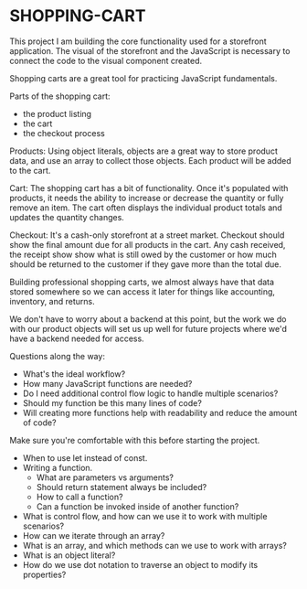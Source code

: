 # SHOPPING-CART

This project I am building the core functionality used for a storefront application.
The visual of the storefront and the JavaScript is necessary to connect the code to the visual component created.

Shopping carts are a great tool for practicing JavaScript fundamentals.

Parts of the shopping cart:
- the product listing
- the cart
- the checkout process

Products:
Using object literals, objects are a great way to store product data, and use an array to collect those objects.
Each product will be added to the cart.

Cart:
The shopping cart has a bit of functionality. Once it's populated with products, it needs the ability to increase or decrease the quantity or fully remove an item.
The cart often displays the individual product totals and updates the quantity changes.

Checkout:
It's a cash-only storefront at a street market.
Checkout should show the final amount due for all products in the cart.
Any cash received, the receipt show show what is still owed by the customer or how much should be returned to the customer if they gave more than the total due.

Building professional shopping carts, we almost always have that data stored somewhere so we can access it later for things like accounting, inventory, and returns.

We don't have to worry about a backend at this point, but the work we do with our product objects will set us up well for future projects where we'd have a backend needed for access.

Questions along the way:
- What's the ideal workflow?
- How many JavaScript functions are needed? 
- Do I need additional control flow logic to handle multiple scenarios?
- Should my function be this many lines of code?
- Will creating more functions help with readability and reduce the amount of code?


Make sure you're comfortable with this before starting the project.
- When to use let instead of const.
- Writing a function.
    - What are parameters vs arguments?
    - Should return statement always be included?  
    - How to call a function?
    - Can a function be invoked inside of another function?
- What is control flow, and how can we use it to work with multiple scenarios?
- How can we iterate through an array?
- What is an array, and which methods can we use to work with arrays?
- What is an object literal?
- How do we use dot notation to traverse an object to modify its properties?